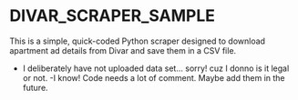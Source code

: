 # DIVAR_SCRAPER_SAMPLE
This is a simple, quick-coded Python scraper designed to download apartment ad details from Divar and save them in a CSV file.

- I deliberately have not uploaded data set... sorry! cuz I donno is it legal or not.
-I know! Code needs a lot of comment. Maybe add them in the future.
